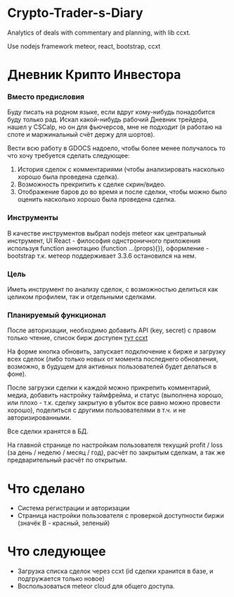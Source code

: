 # Crypto-Trader-s-Diary
Analytics of deals with commentary and planning, with lib ccxt.

Use nodejs framework meteor, react, bootstrap, ccxt

# Дневник Крипто Инвестора
### Вместо предисловия
Буду писать на родном языке, если вдруг кому-нибудь понадобится буду только рад.
Искал какой-нибудь рабочий Дневник трейдера, нашел у CSCalp, но он для фьючерсов, мне не подходит (я работаю на споте и маржинальный счёт держу для шортов).

Вести всю работу в GDOCS надоело, чтобы более менее получалось то что хочу требуется сделать следующее:
1. История сделок с комментариями (чтобы анализировать насколько хорошо была проведена сделка).
2. Возможность прекрипить к сделке скрин/видео.
3. Отображение баров до во время и после сделки, чтобы можно было оценить насколько хорошо была проведена сделка.

### Инструменты
В качестве инструментов выбрал nodejs meteor как центральный инструмент, UI React - философия однстроничного приложения используя function аннотацию (function ...(props){}), оформление - bootstrap т.к. метеор поддерживает 3.3.6 остановился на нем.

### Цель
Иметь инструмент по анализу сделок, с возможностью делиться как целиком профилем, так и отдельными сделками.

### Планируемый функционал
После авторизации, необходимо добавить API (key, secret) с правом только чтение, список бирж доступен [тут ccxt](https://github.com/ccxt/ccxt#supported-cryptocurrency-exchange-markets "ccxt exchange markets")

На форме кнопка обновить, запускает подключение к бирже и загрузку всех сделок (либо только новых от момента последнего обновления, возможно, в будущем для активных пользователей будет делаться в фоне).

После загрузки сделки к каждой можно прикрепить комментарий, медиа, добавить настройку таймфрейма, и статус (выполнена хорошо, или плохо - т.к. сделку закрытую в убыток все равно можно провести хорошо), поделиться с другими пользователями в т.ч. и не авторизированными.

Все сделки хранятся в БД.

На главной странице по настройкам пользователя текущий profit / loss (за день / неделю / месяц / год), расчёт по закрытым сделкам, а так же предварительный расчёт по открытым.

# Что сделано
* Система регистрации и авторизации
* Страница настройки пользователя с проверкой доступности биржи (значёк B - красный, зеленый)

# Что следующее
* Загрузка списка сделок через ccxt (id сделки хранится в базе, и подгружается только новое)
* Воспользоваться meteor cloud для общего доступа.
